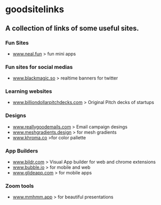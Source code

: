 # goodsitelinks
## A collection of links of some useful sites.

### Fun Sites
- www.neal.fun
        > fun mini apps

### Fun sites for social medias
- www.blackmagic.so 
        > realtime banners for twitter

### Learning websites
- www.billiondollarpitchdecks.com 
         > Original Pitch decks of startups

### Designs
- www.reallygoodemails.com 
             > Email campaign desings
- www.meshgradients.design 
                 > for mesh gradients
- www.khroma.co 
            >for color pallette

### App Builders
- www.bildr.com 
           > Visual App builder for web and chrome extensions
- www.bubble.io 
                > for mobile and web
- www.glideapp.com 
                > for mobile apps

### Zoom tools
- www.mmhmm.app 
                   > for beautiful presentations 
